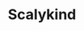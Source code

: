 ---
title: "Scalykind"

domain:
  grantedPower: |
    Rebuke or command animals (reptilian creatures and snakes only) as an evil cleric rebukes or commands undead. Use this ability a total number of times per day equal to 3 + Charisma modifier. This granted power is a supernatural ability.
  spells: |
     1. {% spell_link magic-fang %}
     1. {% spell_link animal-trance %}<sup>1</sup>
     1. {% spell_link magic-fang-greater %}
     1. {% spell_link poison %}
     1. {% spell_link animal-growth %}<sup>1</sup>
     1. {% spell_link eyebite %}
     1. {% spell_link creeping-doom %}<sup>2</sup>
     1. {% spell_link animal-shapes %}<sup>1</sup>
     1. {% spell_link shapechange %}
  notes: |
    <sup>1</sup>Affects ophidian or reptilian creatures only.

    <sup>2</sup>Composed of tiny snakes
---
